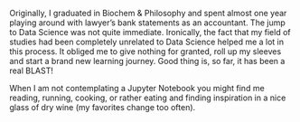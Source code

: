 
Originally, I graduated in Biochem & Philosophy and spent almost one year playing around with lawyer’s bank statements as an accountant. The jump to Data Science was not quite immediate. Ironically, the fact that my field of studies had been completely unrelated to Data Science helped me a lot in this process. It obliged me to give nothing for granted, roll up my sleeves and start a brand new learning journey. Good thing is, so far, it has been a real BLAST!

When I am not contemplating a Jupyter Notebook you might find me reading, running, cooking, or rather eating and finding inspiration in a nice glass of dry wine (my favorites change too often).

